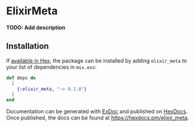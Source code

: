# ElixirMeta

**TODO: Add description**

## Installation

If [available in Hex](https://hex.pm/docs/publish), the package can be installed
by adding `elixir_meta` to your list of dependencies in `mix.exs`:

```elixir
def deps do
  [
    {:elixir_meta, "~> 0.1.0"}
  ]
end
```

Documentation can be generated with [ExDoc](https://github.com/elixir-lang/ex_doc)
and published on [HexDocs](https://hexdocs.pm). Once published, the docs can
be found at <https://hexdocs.pm/elixir_meta>.

